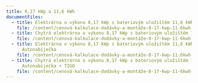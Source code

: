 ```yaml
---
title: 8,17 kWp a 11,6 kWh
documentFiles:
  - title: Elektrárna o výkonu 8,17 kWp s bateriovým uložištěm 11,6 kWh
    file: /content/cenová-kalkulace-dodávky-a-montáže-8-17-kwp-11-6kwh-říjen.pdf
  - title: Chytrá elektrárna o výkonu 8,17 kWp s bateriovým uložištěm 11,6 kWh + TIGO
    file: /content/cenová-kalkulace-dodávky-a-montáže-8-17-kwp-11-6kwh-tigo-říjen.pdf
  - title: Elektrárna o výkonu 8,17 kWp s bateriovým uložištěm 11,6 kWh +
      Autonabíječka
    file: /content/cenová-kalkulace-dodávky-a-montáže-8-17-kwp-11-6kwh-wallbox-říjen.pdf
  - title: Chytrá elektrárna o výkonu 8,17 kWp s bateriovým uložištěm 11,6 kWh +
      Autonabíječka + TIGO
    file: /content/cenová-kalkulace-dodávky-a-montáže-8-17-kwp-11-6kwh-tigo-wallbox-říjen.pdf
---
```

